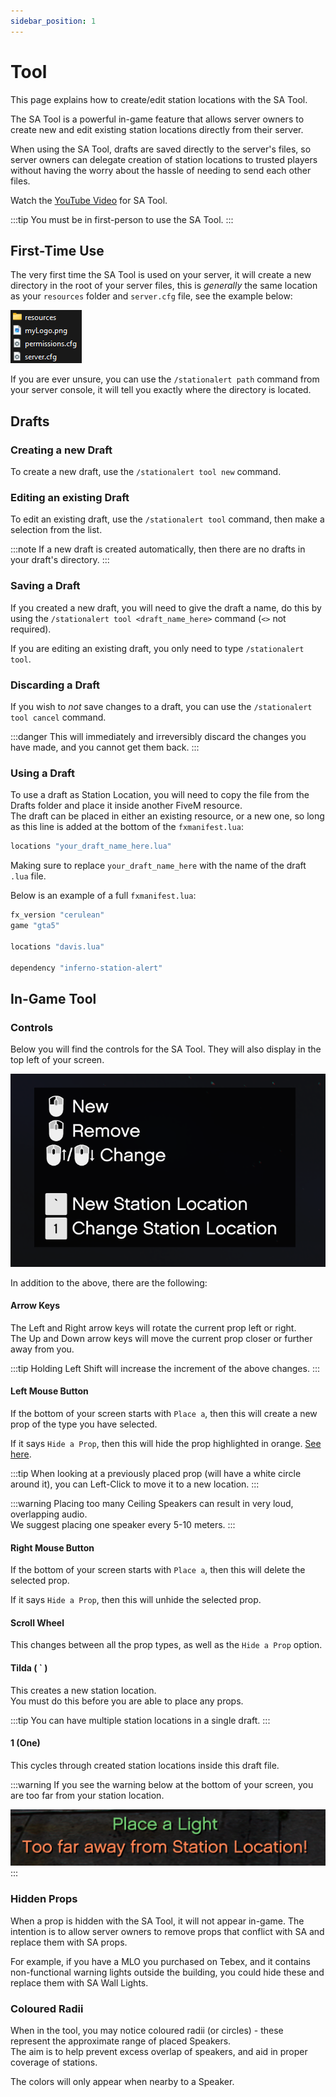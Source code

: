 ```yaml
---
sidebar_position: 1
---
```


# Tool

This page explains how to create/edit station locations with the SA Tool.

The SA Tool is a powerful in-game feature that allows server owners to create new and edit existing station locations directly from their server.

When using the SA Tool, drafts are saved directly to the server's files, so server owners can delegate creation of station locations to trusted players without having the worry about the hassle of needing to send each other files.

Watch the [YouTube Video](https://www.youtube.com/watch?v=V0MBgqLFetA&t=641s) for SA Tool.

:::tip
You must be in first-person to use the SA Tool.
:::

## First-Time Use

The very first time the SA Tool is used on your server, it will create a new directory in the root of your server files, this is *generally* the same location as your `resources` folder and `server.cfg` file, see the example below:

![Root Directory](assets/tool/root.png)

If you are ever unsure, you can use the `/stationalert path` command from your server console, it will tell you exactly where the directory is located.

## Drafts

### Creating a new Draft

To create a new draft, use the `/stationalert tool new` command.

### Editing an existing Draft

To edit an existing draft, use the `/stationalert tool` command, then make a selection from the list.

:::note
If a new draft is created automatically, then there are no drafts in your draft's directory.
:::

### Saving a Draft

If you created a new draft, you will need to give the draft a name, do this by using the `/stationalert tool <draft_name_here>` command (`<>` not required).

If you are editing an existing draft, you only need to type `/stationalert tool`.

### Discarding a Draft

If you wish to *not* save changes to a draft, you can use the `/stationalert tool cancel` command.

:::danger
This will immediately and irreversibly discard the changes you have made, and you cannot get them back.
:::

### Using a Draft

To use a draft as Station Location, you will need to copy the file from the Drafts folder and place it inside another FiveM resource.  
The draft can be placed in either an existing resource, or a new one, so long as this line is added at the bottom of the `fxmanifest.lua`:

```lua
locations "your_draft_name_here.lua"
```

Making sure to replace `your_draft_name_here` with the name of the draft `.lua` file.

Below is an example of a full `fxmanifest.lua`:
```lua showLineNumbers
fx_version "cerulean"
game "gta5"

locations "davis.lua"

dependency "inferno-station-alert"
```

## In-Game Tool

### Controls 

Below you will find the controls for the SA Tool. They will also display in the top left of your screen.

![Controls](assets/tool/controls.png)

In addition to the above, there are the following:

#### Arrow Keys
The Left and Right arrow keys will rotate the current prop left or right.  
The Up and Down arrow keys will move the current prop closer or further away from you.

:::tip
Holding Left Shift will increase the increment of the above changes.
:::

#### Left Mouse Button

If the bottom of your screen starts with `Place a`, then this will create a new prop of the type you have selected.

If it says `Hide a Prop`, then this will hide the prop highlighted in orange. [See here](#hidden-props).

:::tip
When looking at a previously placed prop (will have a white circle around it), you can Left-Click to move it to a new location.
:::

:::warning
Placing too many Ceiling Speakers can result in very loud, overlapping audio.  
We suggest placing one speaker every 5-10 meters.
:::

#### Right Mouse Button

If the bottom of your screen starts with `Place a`, then this will delete the selected prop.

If it says `Hide a Prop`, then this will unhide the selected prop.

#### Scroll Wheel

This changes between all the prop types, as well as the `Hide a Prop` option.

#### Tilda ( ` )

This creates a new station location.  
You must do this before you are able to place any props.

:::tip
You can have multiple station locations in a single draft.
:::

#### 1 (One)

This cycles through created station locations inside this draft file.

:::warning
If you see the warning below at the bottom of your screen, you are too far from your station location.

![Too far away!](assets/tool/distance.png)
:::

### Hidden Props

When a prop is hidden with the SA Tool, it will not appear in-game. The intention is to allow server owners to remove props that conflict with SA and replace them with SA props.

For example, if you have a MLO you purchased on Tebex, and it contains non-functional warning lights outside the building, you could hide these and replace them with SA Wall Lights.

### Coloured Radii
When in the tool, you may notice coloured radii (or circles) - these represent the approximate range of placed Speakers.  
The aim is to help prevent excess overlap of speakers, and aid in proper coverage of stations.

The colors will only appear when nearby to a Speaker.
